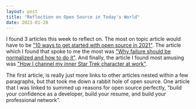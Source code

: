 ```yaml
---
layout: post
title: "Reflection on Open Source in Today's World"
date: 2021-01-28
---
```


I found 3 articles this week to reflect on.  The most on topic article would have
to be ["10 ways to get started with open source in 2021"](https://opensource.com/article/21/1/getting-started-open-source).  The article which I found that spoke to me the most was
["Why failure should be normalized and how to do it"](https://opensource.com/article/20/11/normalize-failure).  And finally, the article I found most amusing was ["How I channel my inner
Star Trek character at work"](https://opensource.com/article/20/11/inner-star-trek).  

The first article, is really just more links to other articles nested within a
few paragraphs, but that took me down a rabbit hole of open source.  One article that
I was linked to summed up reasons for open source perfectly, "build your confidence
as a developer, build your resume, and build your professional network".  
